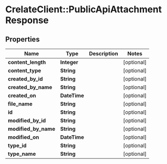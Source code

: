 # CrelateClient::PublicApiAttachmentResponse

## Properties
Name | Type | Description | Notes
------------ | ------------- | ------------- | -------------
**content_length** | **Integer** |  | [optional] 
**content_type** | **String** |  | [optional] 
**created_by_id** | **String** |  | [optional] 
**created_by_name** | **String** |  | [optional] 
**created_on** | **DateTime** |  | [optional] 
**file_name** | **String** |  | [optional] 
**id** | **String** |  | [optional] 
**modified_by_id** | **String** |  | [optional] 
**modified_by_name** | **String** |  | [optional] 
**modified_on** | **DateTime** |  | [optional] 
**type_id** | **String** |  | [optional] 
**type_name** | **String** |  | [optional] 


